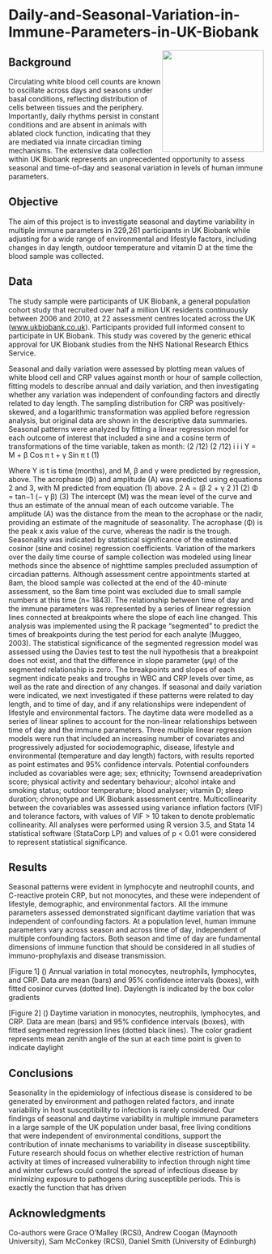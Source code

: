 # Daily-and-Seasonal-Variation-in-Immune-Parameters-in-UK-Biobank

<img align="right" src="https://user-images.githubusercontent.com/29300100/199220628-dc966475-5b5c-4de7-9032-c34149432692.png" width="200">

## Background
Circulating white blood cell counts are known to oscillate across days and seasons under basal conditions, reflecting distribution of cells between tissues and the periphery. Importantly, daily rhythms persist in constant conditions and are absent in animals with ablated clock function, indicating that they are mediated via innate circadian timing mechanisms. The extensive data collection within UK Biobank represents an unprecedented opportunity to assess seasonal and time-of-day and seasonal variation in levels of human immune parameters. 

## Objective
The aim of this project is to investigate seasonal and daytime variability in multiple immune parameters in 329,261 participants in UK Biobank while adjusting for a wide range of environmental and lifestyle factors, including changes in day length, outdoor temperature and vitamin D at the time the blood sample was collected. 

## Data
The study sample were participants of UK Biobank, a general population cohort study that recruited over half a million UK residents continuously between 2006 and 2010, at 22 assessment centres located across the UK (www.ukbiobank.co.uk). Participants provided full informed consent to participate in UK Biobank. This study was covered by the generic ethical approval for UK Biobank studies from the NHS National Research Ethics Service.  

Seasonal and daily variation were assessed by plotting mean values of white blood cell and CRP
values against month or hour of sample collection, fitting models to describe annual and daily
variation, and then investigating whether any variation was independent of confounding factors
and directly related to day length. The sampling distribution for CRP was positively-skewed,
and a logarithmic transformation was applied before regression analysis, but original data are
shown in the descriptive data summaries.
Seasonal patterns were analyzed by fitting a linear regression model for each outcome of interest
that included a sine and a cosine term of transformations of the time variable, taken as month:
(2 /12) (2 /12) i i i Y = M + β Cos π t + γ Sin π t (1)

Where Y is t is time (months), and M, β and γ were predicted by regression, above. The
acrophase (Φ) and amplitude (A) was predicted using equations 2 and 3, with M predicted from
equation (1) above.
2
A = (β 2 + γ 2 )1 (2)
Φ = tan−1 (− γ β) (3)
The intercept (M) was the mean level of the curve and thus an estimate of the annual mean of
each outcome variable. The amplitude (A) was the distance from the mean to the acrophase or
the nadir, providing an estimate of the magnitude of seasonality. The acrophase (Φ) is the peak x
axis value of the curve, whereas the nadir is the trough. Seasonality was indicated by statistical
significance of the estimated cosinor (sine and cosine) regression coefficients.
Variation of the markers over the daily time course of sample collection was modeled using
linear methods since the absence of nighttime samples precluded assumption of circadian
patterns. Although assessment centre appointments started at 8am, the blood sample was
collected at the end of the 40-minute assessment, so the 8am time point was excluded due to
small sample numbers at this time (n= 1843). The relationship between time of day and the
immune parameters was represented by a series of linear regression lines connected at
breakpoints where the slope of each line changed. This analysis was implemented using the R
package “segmented” to predict the times of breakpoints during the test period for each analyte
(Muggeo, 2003). The statistical significance of the segmented regression model was assessed
using the Davies test to test the null hypothesis that a breakpoint does not exist, and that the
difference in slope parameter (𝜓𝜓) of the segmented relationship is zero. The breakpoints and
slopes of each segment indicate peaks and troughs in WBC and CRP levels over time, as well as
the rate and direction of any changes.
If seasonal and daily variation were indicated, we next investigated if these patterns were related
to day length, and to time of day, and if any relationships were independent of lifestyle and
environmental factors. The daytime data were modelled as a series of linear splines to account
for the non-linear relationships between time of day and the immune parameters. Three
multiple linear regression models were run that included an increasing number of covariates and
progressively adjusted for sociodemographic, disease, lifestyle and environmental (temperature
and day length) factors, with results reported as point estimates and 95% confidence intervals.
Potential confounders included as covariables were age; sex; ethnicity; Townsend areadeprivation
score; physical activity and sedentary behaviour; alcohol intake and smoking status;
outdoor temperature; blood analyser; vitamin D; sleep duration; chronotype and UK Biobank
assessment centre. Multicollinearity between the covariables was assessed using variance
inflation factors (VIF) and tolerance factors, with values of VIF > 10 taken to denote problematic
collinearity.
All analyses were performed using R version 3.5, and Stata 14 statistical software (StataCorp
LP) and values of p < 0.01 were considered to represent statistical significance.



## Results
Seasonal patterns were evident in lymphocyte and neutrophil counts, and C-reactive protein CRP, but not monocytes, and these were independent of lifestyle, demographic, and environmental factors. All the immune parameters assessed demonstrated significant daytime variation that was independent of confounding factors. At a population level, human immune parameters vary across season and across time of day, independent of multiple confounding factors. Both season and time of day are fundamental dimensions of immune function that should be considered in all studies of immuno-prophylaxis and disease transmission.

[Figure 1] () Annual variation in total monocytes, neutrophils, lymphocytes, and CRP. Data are mean (bars) and 95%
confidence intervals (boxes), with fitted cosinor curves (dotted line). Daylength is indicated by the box color
gradients

[Figure 2] () Daytime variation in monocytes, neutrophils, lymphocytes, and CRP. Data are mean (bars) and 95%
confidence intervals (boxes), with fitted segmented regression lines (dotted black lines). The color gradient
represents mean zenith angle of the sun at each time point is given to indicate daylight
## Conclusions
Seasonality in the epidemiology of infectious disease is considered to be generated by environment and pathogen related factors, and innate variability in host susceptibility to infection is rarely considered. Our findings of seasonal and daytime variability in multiple immune parameters in a large sample of the UK
population under basal, free living conditions that were independent of environmental conditions, support the contribution of innate mechanisms to variability in disease susceptibility. Future research should focus on whether elective restriction of human activity at times of increased vulnerability to infection through night time and winter curfews could control the spread of infectious disease by minimizing exposure to pathogens during susceptible periods. This is exactly the function that has driven

## Acknowledgments
Co-authors were Grace O’Malley (RCSI), Andrew Coogan (Maynooth University), Sam McConkey (RCSI), Daniel Smith (University of Edinburgh)
